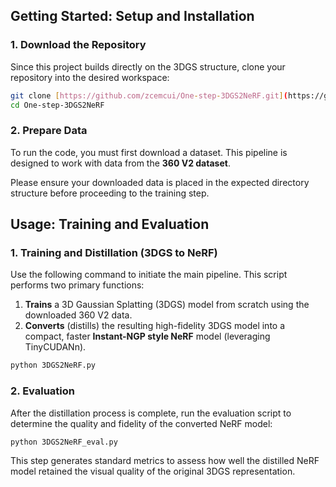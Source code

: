 
## Getting Started: Setup and Installation

### 1\. Download the Repository

Since this project builds directly on the 3DGS structure, clone your repository into the desired workspace:

```bash
git clone [https://github.com/zcemcui/One-step-3DGS2NeRF.git](https://github.com/zcemcui/One-step-3DGS2NeRF.git)
cd One-step-3DGS2NeRF
```

### 2\. Prepare Data

To run the code, you must first download a dataset. This pipeline is designed to work with data from the **360 V2 dataset**.

Please ensure your downloaded data is placed in the expected directory structure before proceeding to the training step.


##  Usage: Training and Evaluation

### 1\. Training and Distillation (3DGS to NeRF)

Use the following command to initiate the main pipeline. This script performs two primary functions:

1.  **Trains** a 3D Gaussian Splatting (3DGS) model from scratch using the downloaded 360 V2 data.
2.  **Converts** (distills) the resulting high-fidelity 3DGS model into a compact, faster **Instant-NGP style NeRF** model (leveraging TinyCUDANn).

<!-- end list -->

```bash
python 3DGS2NeRF.py
```

### 2\. Evaluation

After the distillation process is complete, run the evaluation script to determine the quality and fidelity of the converted NeRF model:

```bash
python 3DGS2NeRF_eval.py
```

This step generates standard metrics to assess how well the distilled NeRF model retained the visual quality of the original 3DGS representation.
